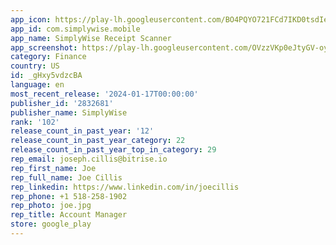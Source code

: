 ```yaml
---
app_icon: https://play-lh.googleusercontent.com/BO4PQYO721FCd7IKD0tsdIexlShrAIShw2_z3Qpl45KC4EwuNwu8RjYOJes50G2lDw
app_id: com.simplywise.mobile
app_name: SimplyWise Receipt Scanner
app_screenshot: https://play-lh.googleusercontent.com/OVzzVKp0eJtyGV-oyu86tESiLkP-adIb9DQ9O8sxZXISCSaqtUJxA3hWdqpC73nn0N-9
category: Finance
country: US
id: _gHxy5vdzcBA
language: en
most_recent_release: '2024-01-17T00:00:00'
publisher_id: '2832681'
publisher_name: SimplyWise
rank: '102'
release_count_in_past_year: '12'
release_count_in_past_year_category: 22
release_count_in_past_year_top_in_category: 29
rep_email: joseph.cillis@bitrise.io
rep_first_name: Joe
rep_full_name: Joe Cillis
rep_linkedin: https://www.linkedin.com/in/joecillis
rep_phone: +1 518-258-1902
rep_photo: joe.jpg
rep_title: Account Manager
store: google_play
---
```

